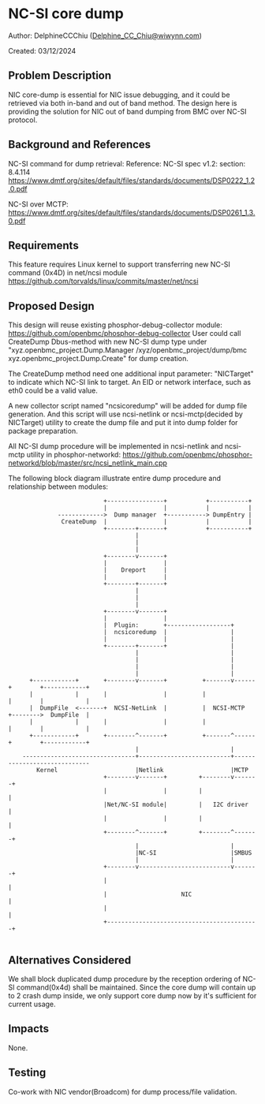 # NC-SI core dump
Author: DelphineCCChiu (Delphine_CC_Chiu@wiwynn.com)

Created: 03/12/2024
## Problem Description
NIC core-dump is essential for NIC issue debugging, and it could be retrieved via both in-band and out of band method. The design here is providing the solution for NIC out of band dumping from BMC over NC-SI protocol.

## Background and References
NC-SI command for dump retrieval:
Reference: NC-SI spec v1.2: section: 8.4.114
https://www.dmtf.org/sites/default/files/standards/documents/DSP0222_1.2.0.pdf

NC-SI over MCTP:
https://www.dmtf.org/sites/default/files/standards/documents/DSP0261_1.3.0.pdf

## Requirements
This feature requires Linux kernel to support transferring new NC-SI command (0x4D) in net/ncsi module
https://github.com/torvalds/linux/commits/master/net/ncsi

## Proposed Design
This design will reuse existing phosphor-debug-collector module: https://github.com/openbmc/phosphor-debug-collector
User could call CreateDump Dbus-method with new NC-SI dump type under
"xyz.openbmc_project.Dump.Manager /xyz/openbmc_project/dump/bmc xyz.openbmc_project.Dump.Create" for dump creation.

The CreateDump method need one additional input parameter: "NICTarget" to indicate which NC-SI link to target.
An EID or network interface, such as eth0 could be a valid value.

A new collector script named "ncsicoredump" will be added for dump file generation.
And this script will use ncsi-netlink or ncsi-mctp(decided by NICTarget) utility to create the dump file and put it into dump folder for package preparation.

All NC-SI dump procedure will be implemented in ncsi-netlink and ncsi-mctp utility in phosphor-networkd:
https://github.com/openbmc/phosphor-networkd/blob/master/src/ncsi_netlink_main.cpp

The following block diagram illustrate entire dump procedure and relationship between modules:

```
                           +----------------+           +-----------+                                                          
                           |                |           |           |                                                          
              ------------->  Dump manager  +-----------> DumpEntry |                                                          
               CreateDump  |                |           |           |                                                          
                           +--------+-------+           +-----------+                                                          
                                    |                                                                                          
                                    |                                                                                          
                                    |                                                                                          
                           +--------v-------+                                                                                  
                           |                |                                                                                  
                           |    Dreport     |                                                                                  
                           |                |                                                                                  
                           +--------+-------+                                                                                  
                                    |                                                                                          
                                    |                                                                                          
                                    |                                                                                          
                           +--------v-------+                                                                                  
                           |                |                                                                                  
                           |  Plugin:       +------------------+                                                               
                           |  ncsicoredump  |                  |                                                               
                           |                |                  |                                                               
                           +--------+-------+                  |                                                               
                                    |                          |                                                               
                                    |                          |                                                               
                                    |                          |                                                               
                                    |                          |                                                               
      +------------+       +--------v-------+          +-------v------+        +------------+                                  
      |            |       |                |          |              |        |            |                                  
      |  DumpFile  <-------+  NCSI-NetLink  |          |  NCSI-MCTP   +-------->  DumpFile  |                                  
      |            |       |                |          |              |        |            |                                  
      +------------+       +--------^-------+          +-------^------+        +------------+                                  
                                    |                          |                                                               
    --------------------------------+--------------------------+-----------------------------                                  
        Kernel                      |Netlink                   |MCTP                                                           
                           +--------v-------+         +--------v-------+                                                       
                           |                |         |                |                                                       
                           |Net/NC-SI module|         |   I2C driver   |                                                       
                           |                |         |                |                                                       
                           +--------^-------+         +--------^-------+                                                       
                                    |                          |                                                               
                                    |NC-SI                     |SMBUS                                                          
                                    |                          |                                                               
                           +--------v--------------------------v-------+                                                       
                           |                                           |                                                       
                           |                     NIC                   |                                                       
                           |                                           |                                                       
                           +-------------------------------------------+                                                       


```
## Alternatives Considered
We shall block duplicated dump procedure by the reception ordering of NC-SI command(0x4d) shall be maintained.
Since the core dump will contain up to 2 crash dump inside, we only support core dump now by it's sufficient for current usage.
## Impacts
None.
## Testing
Co-work with NIC vendor(Broadcom) for dump process/file validation.

